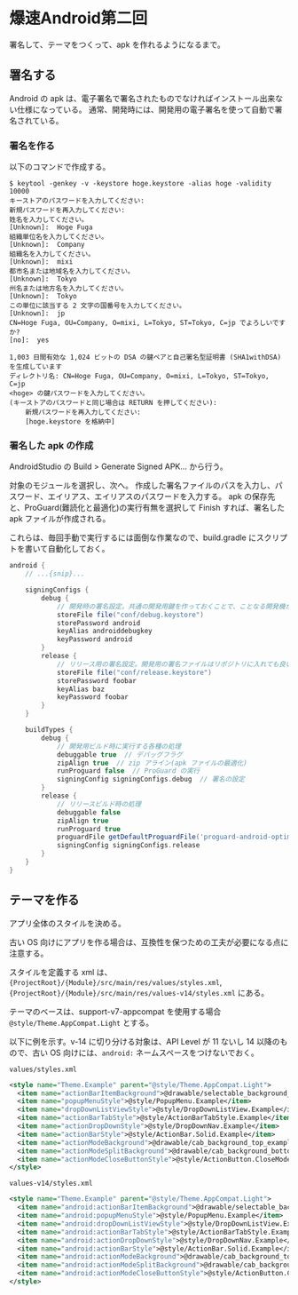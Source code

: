 # 爆速Android第二回

署名して、テーマをつくって、apk を作れるようになるまで。

## 署名する

Android の apk は、電子署名で署名されたものでなければインストール出来ない仕様になっている。
通常、開発時には、開発用の電子署名を使って自動で署名されている。

### 署名を作る

以下のコマンドで作成する。

```shell
$ keytool -genkey -v -keystore hoge.keystore -alias hoge -validity 10000
キーストアのパスワードを入力してください:  
新規パスワードを再入力してください: 
姓名を入力してください。
[Unknown]:  Hoge Fuga
組織単位名を入力してください。
[Unknown]:  Company
組織名を入力してください。
[Unknown]:  mixi
都市名または地域名を入力してください。
[Unknown]:  Tokyo
州名または地方名を入力してください。
[Unknown]:  Tokyo
この単位に該当する 2 文字の国番号を入力してください。
[Unknown]:  jp
CN=Hoge Fuga, OU=Company, O=mixi, L=Tokyo, ST=Tokyo, C=jp でよろしいですか?
[no]:  yes

1,003 日間有効な 1,024 ビットの DSA の鍵ペアと自己署名型証明書 (SHA1withDSA) を生成しています
ディレクトリ名: CN=Hoge Fuga, OU=Company, O=mixi, L=Tokyo, ST=Tokyo, C=jp
<hoge> の鍵パスワードを入力してください。
(キーストアのパスワードと同じ場合は RETURN を押してください):  
    新規パスワードを再入力してください: 
    [hoge.keystore を格納中]
```

### 署名した apk の作成

AndroidStudio の Build > Generate Signed APK... から行う。

対象のモジュールを選択し、次へ。
作成した署名ファイルのパスを入力し、パスワード、エイリアス、エイリアスのパスワードを入力する。
apk の保存先と、ProGuard(難読化と最適化)の実行有無を選択して Finish すれば、署名した apk ファイルが作成される。

これらは、毎回手動で実行するには面倒な作業なので、build.gradle にスクリプトを書いて自動化しておく。

```Groovy
android {
    // ...{snip}...

    signingConfigs {
        debug {
            // 開発時の署名設定。共通の開発用鍵を作っておくことで、ことなる開発機から同じ端末にインストールしようとしたときにも、署名によるコンフリクトが起こらずに済むので設定しておくべき
            storeFile file("conf/debug.keystore")
            storePassword android
            keyAlias androiddebugkey
            keyPassword android
        }
        release {
            // リリース用の署名設定。開発用の署名ファイルはリポジトリに入れても良いが、リリース用はリポジトリに入れないように工夫する。
            storeFile file("conf/release.keystore")
            storePassword foobar
            keyAlias baz
            keyPassword foobar
        }
    }

    buildTypes {
        debug {
            // 開発用ビルド時に実行する各種の処理
            debuggable true  // デバッグフラグ
            zipAlign true  // zip アライン(apk ファイルの最適化)
            runProguard false  // ProGuard の実行
            signingConfig signingConfigs.debug  // 署名の設定
        }
        release {
            // リリースビルド時の処理
            debuggable false
            zipAlign true
            runProguard true
            proguardFile getDefaultProguardFile('proguard-android-optimize.txt')
            signingConfig signingConfigs.release
        }
    }
}
```

## テーマを作る

アプリ全体のスタイルを決める。

古い OS 向けにアプリを作る場合は、互換性を保つための工夫が必要になる点に注意する。

スタイルを定義する xml
は、`{ProjectRoot}/{Module}/src/main/res/values/styles.xml`,
    `{ProjectRoot}/{Module}/src/main/res/values-v14/styles.xml`
にある。

テーマのベースは、support-v7-appcompat を使用する場合
`@style/Theme.AppCompat.Light` とする。

以下に例を示す。v-14 に切り分ける対象は、API Level が 11 ないし 14
以降のもので、古い OS 向けには、`android:` ネームスペースをつけないでおく。

`values/styles.xml`

```xml
<style name="Theme.Example" parent="@style/Theme.AppCompat.Light">
  <item name="actionBarItemBackground">@drawable/selectable_background_example</item>
  <item name="popupMenuStyle">@style/PopupMenu.Example</item>
  <item name="dropDownListViewStyle">@style/DropDownListView.Example</item>
  <item name="actionBarTabStyle">@style/ActionBarTabStyle.Example</item>
  <item name="actionDropDownStyle">@style/DropDownNav.Example</item>
  <item name="actionBarStyle">@style/ActionBar.Solid.Example</item>
  <item name="actionModeBackground">@drawable/cab_background_top_example</item>
  <item name="actionModeSplitBackground">@drawable/cab_background_bottom_example</item>
  <item name="actionModeCloseButtonStyle">@style/ActionButton.CloseMode.Example</item>
</style>
```

`values-v14/styles.xml`

```xml
<style name="Theme.Example" parent="@style/Theme.AppCompat.Light">
  <item name="android:actionBarItemBackground">@drawable/selectable_background_example</item>
  <item name="android:popupMenuStyle">@style/PopupMenu.Example</item>
  <item name="android:dropDownListViewStyle">@style/DropDownListView.Example</item>
  <item name="android:actionBarTabStyle">@style/ActionBarTabStyle.Example</item>
  <item name="android:actionDropDownStyle">@style/DropDownNav.Example</item>
  <item name="android:actionBarStyle">@style/ActionBar.Solid.Example</item>
  <item name="android:actionModeBackground">@drawable/cab_background_top_example</item>
  <item name="android:actionModeSplitBackground">@drawable/cab_background_bottom_example</item>
  <item name="android:actionModeCloseButtonStyle">@style/ActionButton.CloseMode.Example</item>
</style>
```
